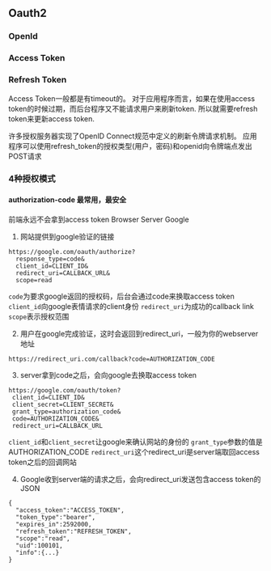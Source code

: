 ## Oauth2

### OpenId

### Access Token

### Refresh Token
Access Token一般都是有timeout的。
对于应用程序而言，如果在使用access token的时候过期，而后台程序又不能请求用户来刷新token.
所以就需要refresh token来更新access token.

许多授权服务器实现了OpenID Connect规范中定义的刷新令牌请求机制。
应用程序可以使用refresh_token的授权类型(用户，密码)和openid向令牌端点发出POST请求

### 4种授权模式

#### authorization-code 最常用，最安全
前端永远不会拿到access token
Browser
Server
Google

1. 网站提供到google验证的链接
```
https://google.com/oauth/authorize?
  response_type=code&
  client_id=CLIENT_ID&
  redirect_uri=CALLBACK_URL&
  scope=read
```

`code`为要求google返回的授权码，后台会通过code来换取access token
`client_id`向google表情请求的client身份
`redirect_uri`为成功的callback link
`scope`表示授权范围

2. 用户在google完成验证，这时会返回到redirect_uri，一般为你的webserver地址

```
https://redirect_uri.com/callback?code=AUTHORIZATION_CODE
```
3. server拿到code之后，会向google去换取access token

```
https://google.com/oauth/token?
 client_id=CLIENT_ID&
 client_secret=CLIENT_SECRET&
 grant_type=authorization_code&
 code=AUTHORIZATION_CODE&
 redirect_uri=CALLBACK_URL
```

`client_id`和`client_secret`让google来确认网站的身份的
`grant_type`参数的值是AUTHORIZATION_CODE 
`redirect_uri`这个redirect_uri是server端取回access token之后的回调网站

4. Google收到server端的请求之后，会向redirect_uri发送包含access token的JSON

```
{    
  "access_token":"ACCESS_TOKEN",
  "token_type":"bearer",
  "expires_in":2592000,
  "refresh_token":"REFRESH_TOKEN",
  "scope":"read",
  "uid":100101,
  "info":{...}
}
```
